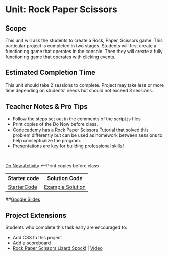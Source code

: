 # Unit: Rock Paper Scissors


## Scope
This unit will ask the students to create a Rock, Paper, Scissors game. This particular project is completed in two stages. Students will first create a functioning game that operates in the console. Then they will create a fully functioning game that operates with clicking events. 

## Estimated Completion Time
This unit should take 2 sessions to complete. Project may take less or more time depending on students' needs but should not exceed 3 sessions.  

## Teacher Notes & Pro Tips

* Follow the steps set out in the comments of the script.js files
* Print copies of the Do Now before class. 
* Codecademy has a Rock Paper Scissors Tutorial that solved this problem differently but can be used as homework between sessions to help conseptualize the program.
* Presentations are key for building professional skills!

<br>

[Do Now Activity](doNow.md) <--Print copies before class

| Starter code | Solution Code |
|-------|-------|
| [StarterCode](https://github.com/ScriptEdcurriculum/rpsStarterCode)| [Example Solution](https://github.com/ScriptEdcurriculum/solutions2016/tree/master/year2/4-rockPaperScissors)|

##[Google Slides](https://docs.google.com/presentation/d/1Srin1A05uT-jCEj8PhyhRqlKlavs8klrwd07ojnsNQk/edit#slide=id.g135945ce02_0_222)

## Project Extensions
Students who complete this task early are encouraged to:

* Add CSS to this project
* Add a scoreboard
* [Rock Paper Scissors Lizard Spock!](http://bigbangtheory.wikia.com/wiki/Rock_Paper_Scissors_Lizard_Spock) | [Video](https://www.youtube.com/watch?v=iapcKVn7DdY)




